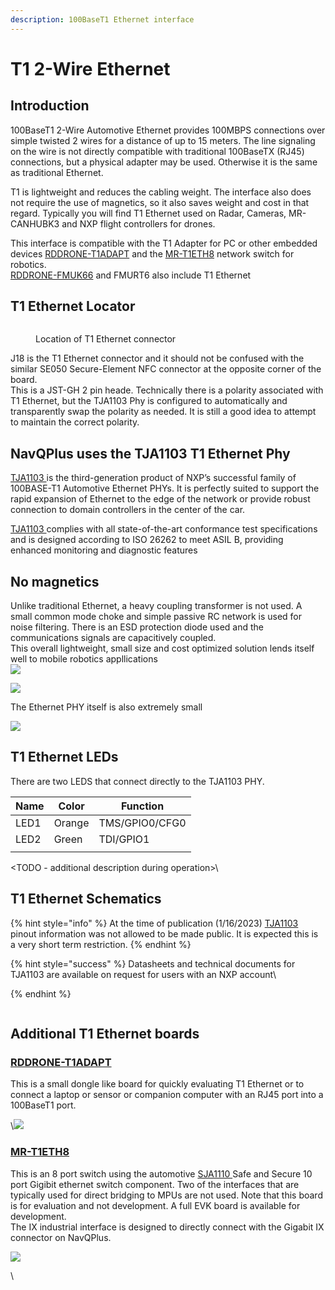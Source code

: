 ```yaml
---
description: 100BaseT1 Ethernet interface
---
```


# T1 2-Wire Ethernet

## Introduction

100BaseT1 2-Wire Automotive Ethernet provides 100MBPS connections over simple twisted 2 wires for a distance of up to 15 meters. The line signaling on the wire is not directly compatible with traditional 100BaseTX (RJ45) connections, but a physical adapter may be used. Otherwise it is the same as traditional Ethernet.&#x20;

T1 is lightweight and reduces the cabling weight. The interface also does not require the use of magnetics, so it also saves weight and cost in that regard. Typically you will find T1 Ethernet used on Radar, Cameras, MR-CANHUBK3 and NXP flight controllers for drones.&#x20;

This interface is compatible with the T1 Adapter for PC or other embedded devices [RDDRONE-T1ADAPT](https://www.nxp.com/products/interfaces/ethernet-/automotive-ethernet-phy-transceivers/ethernet-media-converter-for-drones-rovers-mobile-robotics-and-automotive:RDDRONE-T1ADAPT) and the [MR-T1ETH8](https://www.nxp.com/products/security-and-authentication/authentication/sja1110-100base-t1-multi-gig-ethernet-switch-example-board:MR-T1ETH8) network switch for robotics.\
[RDDRONE-FMUK66](https://www.nxp.com/design/designs/px4-robotic-drone-vehicle-flight-management-unit-vmu-fmu-rddrone-fmuk66:RDDRONE-FMUK66) and FMURT6 also include T1 Ethernet

## T1 Ethernet Locator

<figure><img src="../../.gitbook/assets/image (1).png" alt=""><figcaption><p>Location of T1 Ethernet connector</p></figcaption></figure>

J18 is the T1 Ethernet connector and it should not be confused with the similar SE050 Secure-Element NFC connector at the opposite corner of the board.\
This is a JST-GH 2 pin heade. Technically there is a polarity associated with T1 Ethernet, but the TJA1103 Phy is configured to automatically and transparently swap the polarity as needed. It is still a good idea to attempt to maintain the correct polarity.



## NavQPlus uses the TJA1103 T1 Ethernet Phy

[TJA1103 ](https://www.nxp.com/products/interfaces/ethernet-/automotive-ethernet-phy-transceivers/asil-b-compliant-100base-t1-ethernet-phy:TJA1103)is the third-generation product of NXP’s successful family of 100BASE-T1 Automotive Ethernet PHYs. It is perfectly suited to support the rapid expansion of Ethernet to the edge of the network or provide robust connection to domain controllers in the center of the car.

[TJA1103 ](https://www.nxp.com/products/interfaces/ethernet-/automotive-ethernet-phy-transceivers/asil-b-compliant-100base-t1-ethernet-phy:TJA1103)complies with all state-of-the-art conformance test specifications and is designed according to ISO 26262 to meet ASIL B, providing enhanced monitoring and diagnostic features



## No magnetics

Unlike traditional Ethernet, a heavy coupling transformer is not used. A small common mode choke and simple passive RC network is used for noise filtering. There is an ESD protection diode used and the communications signals are capacitively coupled. \
This overall lightweight, small size and cost optimized solution lends itself well to mobile robotics appllications\
![](<../../.gitbook/assets/image (3) (3).png>)

![](<../../.gitbook/assets/image (3) (2).png>)

The Ethernet PHY itself is also extremely small



![](<../../.gitbook/assets/image (5).png>)



## T1 Ethernet LEDs

There are two LEDS that connect directly to the TJA1103 PHY.&#x20;

| Name | Color   | Function       |
| ---- | ------- | -------------- |
| LED1 | Orange  | TMS/GPIO0/CFG0 |
| LED2 | Green   | TDI/GPIO1      |
|      |         |                |

\<TODO - additional description during operation>\






## T1 Ethernet Schematics



{% hint style="info" %}
At the time of publication (1/16/2023) [TJA1103 ](https://www.nxp.com/products/interfaces/ethernet-/automotive-ethernet-phy-transceivers/asil-b-compliant-100base-t1-ethernet-phy:TJA1103)pinout information was not allowed to be made public. It is expected this is a very short term restriction.
{% endhint %}

{% hint style="success" %}
Datasheets and technical documents for TJA1103 are available on request for users with an NXP account\

{% endhint %}

<figure><img src="../../.gitbook/assets/image (10).png" alt=""><figcaption></figcaption></figure>

## Additional T1 Ethernet boards

### [RDDRONE-T1ADAPT](https://www.nxp.com/products/interfaces/ethernet-/automotive-ethernet-phy-transceivers/ethernet-media-converter-for-drones-rovers-mobile-robotics-and-automotive:RDDRONE-T1ADAPT?tid=vanRDDRONE-T1ADAPT)

This is a small dongle like board for quickly evaluating T1 Ethernet or to connect a laptop or sensor or companion computer with an RJ45 port into a 100BaseT1 port.

\\![](<../../.gitbook/assets/image (12) (1).png>)

### [MR-T1ETH8](https://www.nxp.com/products/security-and-authentication/authentication/sja1110-100base-t1-multi-gig-ethernet-switch-example-board:MR-T1ETH8)

This is an 8 port switch using the automotive [SJA1110 ](https://www.nxp.com/products/interfaces/ethernet-/automotive-ethernet-switches/multi-gig-safe-and-secure-tsn-ethernet-switch-with-integrated-100base-t1-phys:SJA1110)Safe and Secure 10 port Gigibit ethernet switch component. Two of the interfaces that are typically used for direct bridging to MPUs are not used. Note that this board is for evaluation and not development. A full EVK board is available for development.\
The IX industrial interface is designed to directly connect with the Gigabit IX connector on NavQPlus.

![](<../../.gitbook/assets/image (12).png>)



\
